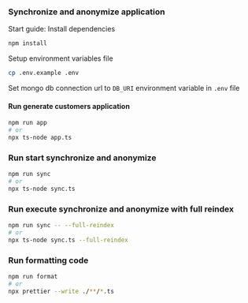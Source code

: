 ### Synchronize and anonymize application

Start guide:
Install dependencies
```bash
npm install
```
Setup environment variables file
```bash
cp .env.example .env
```
Set mongo db connection url to `DB_URI` environment variable in `.env` file
#### Run generate customers application
```bash
npm run app
# or
npx ts-node app.ts
```

### Run start synchronize and anonymize
```bash
npm run sync
# or
npx ts-node sync.ts
```

### Run execute synchronize and anonymize with full reindex
```bash
npm run sync -- --full-reindex
# or
npx ts-node sync.ts --full-reindex
```

### Run formatting code
```bash
npm run format
# or
npx prettier --write ./**/*.ts
```